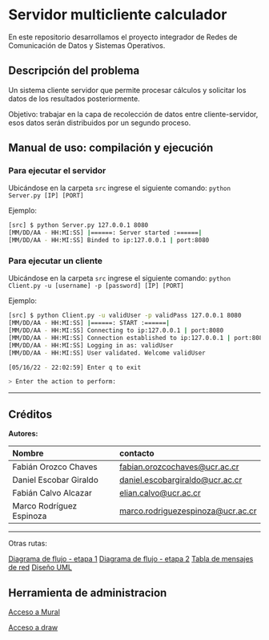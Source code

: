 # **Servidor multicliente calculador**

En este repositorio desarrollamos el proyecto integrador de Redes de Comunicación de Datos y Sistemas Operativos.

## Descripción del problema

Un sistema cliente servidor que permite procesar cálculos y solicitar los datos de los resultados posteriormente.

Objetivo: trabajar en la capa de recolección de datos entre cliente-servidor, esos datos serán distribuidos por un segundo proceso.

## Manual de uso: compilación y ejecución

### Para ejecutar el servidor

Ubicándose en la carpeta `src` ingrese el siguiente comando: `python Server.py [IP] [PORT]`

Ejemplo:

~~~bash
[src] $ python Server.py 127.0.0.1 8080
[MM/DD/AA - HH:MI:SS] |======: Server started :======|
[MM/DD/AA - HH:MI:SS] Binded to ip:127.0.0.1 | port:8080
~~~

### Para ejecutar un cliente

Ubicándose en la carpeta `src` ingrese el siguiente comando: `python Client.py -u [username] -p [password] [IP] [PORT]`

Ejemplo:

~~~bash
[src] $ python Client.py -u validUser -p validPass 127.0.0.1 8080
[MM/DD/AA - HH:MI:SS] |======: START :======|
[MM/DD/AA - HH:MI:SS] Connecting to ip:127.0.0.1 | port:8080
[MM/DD/AA - HH:MI:SS] Connection established to ip:127.0.0.1 | port:8082
[MM/DD/AA - HH:MI:SS] Logging in as: validUser
[MM/DD/AA - HH:MI:SS] User validated. Welcome validUser

[05/16/22 - 22:02:59] Enter q to exit

> Enter the action to perform: 
~~~

---

## Créditos

**Autores:**

| Nombre                      | contacto                       |
| :---                        | :---                           |
| Fabián Orozco Chaves        | fabian.orozcochaves@ucr.ac.cr   |
| Daniel Escobar Giraldo      | daniel.escobargiraldo@ucr.ac.cr        |
| Fabián Calvo Alcazar        | elian.calvo@ucr.ac.cr  |
| Marco Rodríguez Espinoza    | marco.rodriguezespinoza@ucr.ac.cr     |

---

Otras rutas:

[Diagrama de flujo - etapa 1](img/FLOW1.png)
[Diagrama de flujo - etapa 2](img/FLOW2.png)
[Tabla de mensajes de red](img/FLOW2.png)
[Diseño UML](img/UML.png)

## Herramienta de administracion

[Acceso a Mural](https://app.mural.co/t/7raspado2247/m/7raspado2247/1650583022642/70159276b9feca7953203fc7b538f0a5935ad9a5)

[Acceso a draw](https://app.diagrams.net/#G1xCoe761cLOp8p1aBb8xjqkiQVaL88NiU)
